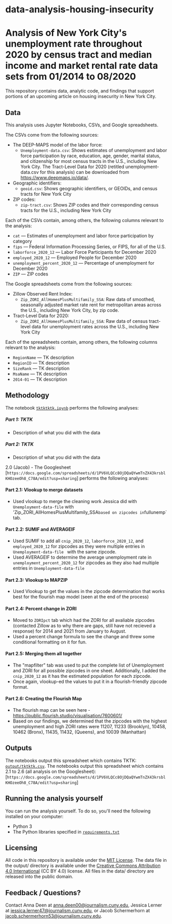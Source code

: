 # data-analysis-housing-insecurity

# Analysis of New York City's unemployment rate throughout 2020 by census tract and median income and market rental rate data sets from 01/2014 to 08/2020

This repository contains data, analytic code, and findings that support portions of an upcoming article on housing insecurity in New York City.

## Data

This analysis uses Jupyter Notebooks, CSVs, and Google spreadsheets.

The CSVs come from the following sources:

- The DEEP-MAPS model of the labor force:
  - `Unemployment-data.csv`: Shows estimates of unemployment and labor force participation by race, education, age, gender, marital status, and citizenship for most census tracts in the U.S., including New York City. The Tract-Level Data for 2020 (retitled unemployment-data.csv for this analysis) can be downloaded from https://www.deepmaps.io/data/.
- Geographic identifiers: 
  - `geoid.csv`: Shows geographic identifiers, or GEOIDs, and census tracts for New York City
- ZIP codes:
  - `zip-tract.csv`: Shows ZIP codes and their corresponding census tracts for the U.S., including New York City

Each of the CSVs contain, among others, the following columns relevant to the analysis:

- `cat` — Estimates of unemployment and labor force participation by category
- `fips` — Federal Information Processing Series, or FIPS, for all of the U.S.
- `laborforce_2020_12` — Labor Force Participants for December 2020
- `employed_2020_12` — Employed People for December 2020
- `unemployment_percent_2020_12` — Percentage of unemployment for December 2020
- `ZIP` — ZIP codes

The Google spreadsheets come from the following sources:

- Zillow Observed Rent Index:
  - `Zip_ZORI_AllHomesPlusMultifamily_SSA`: Raw data of smoothed, seasonally adjusted market rate rent for metropolitan areas across the U.S., including New York City, by zip code.
- Tract-Level Data for 2020:
  - `Zip_ZORI_AllHomesPlusMultifamily_SSA`: Raw data of census tract-level data for unemployment rates across the U.S., including New York City

Each of the spreadsheets contain, among others, the following columns relevant to the analysis:

- `RegionName` — TK description
- `RegionID` — TK description
- `SizeRank` — TK description
- `MsaName` — TK description
- `2014-01` — TK description

## Methodology

The notebook [`tktktktk.ipynb`](notebooks/tktktktk.ipynb) performs the following analyses:

##### Part 1: TKTK

- Description of what you did with the data


##### Part 2: TKTK

- Description of what you did with the data


2.0 (Jacob) - The Googlesheet [`https://docs.google.com/spreadsheets/d/1PV6VLQCc8OjDQaQYwmTnZX43krsblKHOzeeOh8_C78A/edit?usp=sharing`] performs the following analyses:

#### Part 2.1: Vlookup to merge datasets
- Used vlookup to merge the cleaning work Jessica did with `Unemployment-data-file` with 'Zip_ZORI_AllHomesPlusMultifamily_SSA` based on zipcodes in `fullunemp` tab.

#### Part 2.2: SUMIF and AVERAGEIF
- Used SUMIF to add all `cnip_2020_12`, `laborforce_2020_12`, and `employed_2020_12` for zipcodes as they were multiple entries in `Unemployment-data-file ` with the same zipcode.
- Used AVERAGEIF to determine the average unemployment rate in `unemployment_percent_2020_12` for zipcodes as they also had multiple entries in `Unemployment-data-file`

#### Part 2.3: Vlookup to MAPZIP
- Used Vlookup to get the values in the zipcode determination that works best for the flourish map model (seen at the end of the process)

#### Part 2.4: Percent change in ZORI
- Moved to `ZORIpct` tab which had the ZORI for all avaliable zipcodes (contacted Zillow as to why there are gaps, still have not recieved a response) for 2014 and 2021 from January to August.
- Used a percent change formula to see the change and threw some conditional formatting on it for fun.

#### Part 2.5: Merging them all together
- The "mapfilter" tab was used to put the complete list of Unemployment and ZORI for all possible zipcodes in one sheet. Additionally, I added the `cnip_2020_12` as it has the estimated population for each zipcode.
- Once again, vlookup-ed the values to put it in a flourish-friendly zipcode format.

#### Part 2.6: Creating the Flourish Map
- The flourish map can be seen here - https://public.flourish.studio/visualisation/7600601/
- Based on our findings, we determined that the zipcodes with the highest unemployment and high ZORI rates were 11207, 11233 (Brooklyn), 10458, 10462 (Bronx), 11435, 11432, (Queens), and 10039 (Manhattan)


## Outputs

The notebooks output this spreadsheet which contains TKTK: [`output/tktktk.csv`](output/tktktk.csv).
The notebooks output this spreadsheet which contains 2.1 to 2.6 (all analysis on the Googlesheet): [`https://docs.google.com/spreadsheets/d/1PV6VLQCc8OjDQaQYwmTnZX43krsblKHOzeeOh8_C78A/edit?usp=sharing`]


## Running the analysis yourself

You can run the analysis yourself. To do so, you'll need the following installed on your computer:

- Python 3
- The Python libraries specified in [`requirements.txt`](requirements.txt)

## Licensing

All code in this repository is available under the [MIT License](https://opensource.org/licenses/MIT). The data file in the output/ directory is available under the [Creative Commons Attribution 4.0 International](https://creativecommons.org/licenses/by/4.0/) (CC BY 4.0) license. All files in the data/ directory are released into the public domain.

## Feedback / Questions?

Contact Anna Deen at anna.deen00@journalism.cuny.edu, Jessica Lerner at jessica.lerner47@journalism.cuny.edu, or Jacob Schermerhorn at jacob.schermerhorn53@journalism.cuny.edu.
